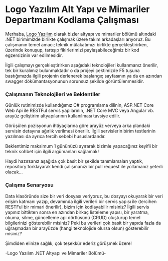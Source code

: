 # Logo Yazılım Alt Yapı ve Mimariler Departmanı Kodlama Çalışması
Merhaba, [Logo Yazılım](https://www.logo.com.tr/) olarak bizler altyapı ve mimariler bölümü altındaki .NET birimimizde birlikte çalışmak üzere takım arkadaşları arıyoruz.
Bu çalışmanın temel amacı; teknik mülakatımızı birlikte gerçekleştirirken,  üzerinde konuşup, tartışıp fikirlerimizi paylaşabileceğimiz bir kod egzersizinin var edilmesidir.

İlgili çalışmayı gerçekleştirirken aşağıdaki teknolojileri kullanmanız önerilir, tek bir kuralımız bulunmaktadır o da projeyi çektimizde F5 tuşuna bastığımızda ilgili projenin derlenerek başlangıç sayfasının ya da en azından swagger dökümantasyonunun sorunsuz şekilde görüntülenmesidir.

### Çalışmanın Teknolojileri ve Beklentiler

Günlük rutinimizde kullandığımız C# programlama dilinin, ASP.NET Core Web Api ile RESTFul servis yapılarının, .NET Core MVC veya Angular vb. arayüz geliştirim altyapılarının kullanılması tavsiye edilir.

Görüşülen pozisyonun ihtiyaçlarına göre arayüz ve/veya arka plandaki servisin detayına ağırlık verilmesi önerilir. İlgili servislerin birim testlerinin yazılması da ayrıca tercih sebebi hususlardandır.

Beklentimiz maksimum 1 gününüzü ayırarak bizimle yapacağınız keyifli bir teknik sohbet için ilgili argümanları sağlamak! 

Haydi hazırsanız aşağıda çok basit bir şekilde tanımlamaları yaptık, repository forklayarak kendi çalışmanızı bir pull request ile yollamanız yeterli olacak...

### Çalışma Senaryosu
Data klasöründe size bir veri dosyası veriyoruz, bu dosyayı okuyarak bir veri erişim katmanı yazıp, devamında ilgili verileri bir servis yapısı ile (tercihen RESTFul bir mimari önerilir), bizim için kodlayabilir misiniz?
İlgili servis yapınız bittikten sonra en azından birkaç listeleme yapısı, bir yaratma, okuma, silme, güncelleme api dörtlüsünü (CRUD) oluşturup temel bilgilerinizi gösterebilir misiniz?
Peki bu verileri çok basit bir yapıda fazla da uğraşmadan bir arayüzde (hangi teknolojide olursa olsun) gösterebilir misiniz?

Şimdiden elinize sağlık, çok teşekkür ederiz görüşmek üzere!

-Logo Yazılım .NET Altyapı ve Mimariler Bölümü-


